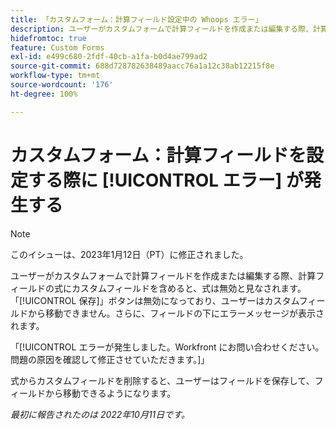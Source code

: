 ```yaml
---
title: 「カスタムフォーム：計算フィールド設定中の Whoops エラー」
description: ユーザーがカスタムフォームで計算フィールドを作成または編集する際、計算フィールドの式にカスタムフィールドを含めると、式は無効と見なされます。「保存」ボタンは無効になっており、ユーザーはカスタムフィールドから移動できません。さらに、フィールドの下に Whoops メッセージが表示されます。
hidefromtoc: true
feature: Custom Forms
exl-id: e499c680-2fdf-40cb-a1fa-b0d4ae799ad2
source-git-commit: 688d728782638489aacc76a1a12c38ab12215f8e
workflow-type: tm+mt
source-wordcount: '176'
ht-degree: 100%

---
```


# カスタムフォーム：計算フィールドを設定する際に [!UICONTROL エラー] が発生する

<!--Requested: Do not delete without approval from Alex Beach-->

>[!NOTE]
>
>このイシューは、2023年1月12日（PT）に修正されました。

ユーザーがカスタムフォームで計算フィールドを作成または編集する際、計算フィールドの式にカスタムフィールドを含めると、式は無効と見なされます。「[!UICONTROL 保存]」ボタンは無効になっており、ユーザーはカスタムフィールドから移動できません。さらに、フィールドの下にエラーメッセージが表示されます。

「[!UICONTROL エラーが発生しました。Workfront にお問い合わせください。問題の原因を確認して修正させていただきます。]」

式からカスタムフィールドを削除すると、ユーザーはフィールドを保存して、フィールドから移動できるようになります。

_最初に報告されたのは 2022年10月11日です。_
